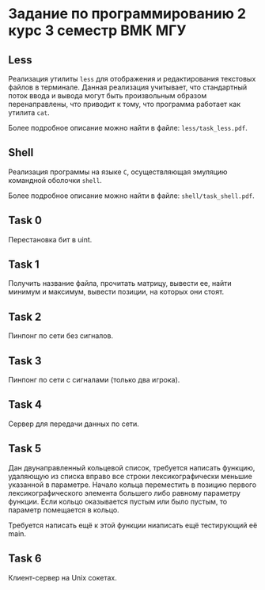 # Задание по программированию 2 курс 3 семестр ВМК МГУ

## Less

Реализация утилиты `less` для отображения и редактирования текстовых файлов в терминале. Данная реализация учитывает, что стандартный поток ввода и вывода могут быть произвольным образом перенаправлены, что приводит к тому, что программа работает как утилита `cat`.

Более подробное описание можно найти в файле: `less/task_less.pdf`.

## Shell

Реализация программы на языке `C`, осуществляющая эмуляцию командной оболочки `shell`.

Более подробное описание можно найти в файле: `shell/task_shell.pdf`.

## Task 0

Перестановка бит в uint.

## Task 1

Получить название файла, прочитать матрицу, вывести ее, найти минимум и максимум, вывести позиции, на которых они стоят.

## Task 2

Пинпонг по сети без сигналов.

## Task 3

Пинпонг по сети с сигналами (только два игрока).

## Task 4

Сервер для передачи данных по сети.

## Task 5

Дан двунаправленный  кольцевой список, требуется написать функцию,
удаляющую из списка вправо все строки лексикографически меньшие
указанной в параметре. Начало кольца переместить в позицию первого
лексикографического элемента большего либо равному параметру функции.
Если кольцо оказывается пустым или было пустым,
то параметр помещается в кольцо.

Требуется написать ещё к этой функции ниаписать ещё тестирующий её main.

## Task 6

Клиент-сервер на Unix сокетах.
